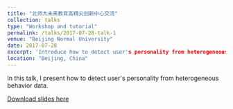 ```yaml
---
title: "北师大未来教育高精尖创新中心交流"
collection: talks
type: "Workshop and tutorial"
permalink: /talks/2017-07-28-talk-1
venue: "Beijing Normal University"
date: 2017-07-28
excerpt: 'Introduce how to detect user's personality from heterogeneous behavior data'
location: "Beijing, China"
---
```


In this talk, I present how to detect user's personality from heterogeneous behavior data. 

[Download slides here](https://zhfzhmsra.github.io/files/novelty_seeking_detect.pdf)



